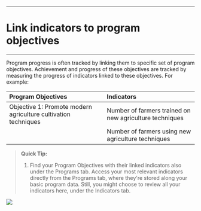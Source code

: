 ****
# Link indicators to program objectives
---
Program progress is often tracked by linking them to specific set of program objectives. Achievement and progress of these objectives are tracked by measuring the progress of indicators linked to these objectives. For example:

| Program Objectives | Indicators |
| :--- | :--- |
| Objective 1: Promote modern agriculture cultivation techniques | Number of farmers trained on new agriculture techniques |
|  | Number of farmers using new agriculture techniques |
> **Quick Tip:**   
> 1. Find your Program Objectives with their linked indicators also under the Programs tab. Access your most relevant indicators directly from the Programs tab, where they're stored along your basic program data. Still, you might choose to review all your indicators here, under the Indicators tab. 

![](https://lh6.googleusercontent.com/7yrUQfGchYkGYpNp_nX7bYy84sAmAILNrxW9_rZEJPaAlhFVB2XO_y61leeg7WhrvjBW8JjBqm5lkgud8A-vNwq00u458n6ICAt2zhsbSFH1kacHvf_xR-0RXwQO9jxkp0EgKL-b)

